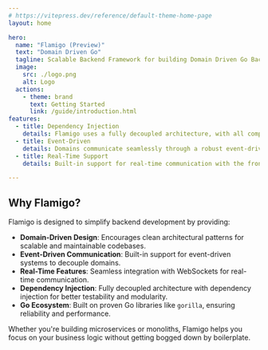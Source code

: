 ```yaml
---
# https://vitepress.dev/reference/default-theme-home-page
layout: home

hero:
  name: "Flamigo (Preview)"
  text: "Domain Driven Go"
  tagline: Scalable Backend Framework for building Domain Driven Go Backends
  image:
    src: ./logo.png
    alt: Logo
  actions:
    - theme: brand
      text: Getting Started
      link: /guide/introduction.html
features:
  - title: Dependency Injection
    details: Flamigo uses a fully decoupled architecture, with all components provided via dependency injection.
  - title: Event-Driven
    details: Domains communicate seamlessly through a robust event-driven system.
  - title: Real-Time Support
    details: Built-in support for real-time communication with the frontend.

---
```


## Why Flamigo?

Flamigo is designed to simplify backend development by providing:

- **Domain-Driven Design**: Encourages clean architectural patterns for scalable and maintainable codebases.
- **Event-Driven Communication**: Built-in support for event-driven systems to decouple domains.
- **Real-Time Features**: Seamless integration with WebSockets for real-time communication.
- **Dependency Injection**: Fully decoupled architecture with dependency injection for better testability and modularity.
- **Go Ecosystem**: Built on proven Go libraries like `gorilla`, ensuring reliability and performance.

Whether you're building microservices or monoliths, Flamigo helps you focus on your business logic without getting bogged down by boilerplate.

